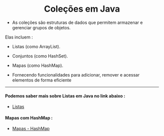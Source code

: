 <h1 align="center">Coleções em Java</h1>

  - As coleções são estruturas de dados que permitem armazenar e gerenciar grupos de objetos.
   
  Elas incluem :
  - Listas (como ArrayList).
  - Conjuntos (como HashSet).
  - Mapas (como HashMap).
  
  - Fornecendo funcionalidades para adicionar, remover e acessar elementos de forma eficiente

___
#### Podemos saber mais sobre Listas em Java no link abaixo :

  - [Listas](https://github.com/henferreirapro/estudos-java/tree/5-listas)

#### Mapas com HashMap :
  - [Mapas - HashMap](https://github.com/henferreirapro/estudos-java/blob/6-colecoes/1-hashmap.md)